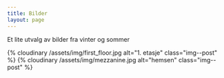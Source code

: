 ```yaml
---
title: Bilder
layout: page
---
```


Et lite utvalg av bilder fra vinter og sommer

{% cloudinary /assets/img/first_floor.jpg alt="1. etasje" class="img--post" %}
{% cloudinary /assets/img/mezzanine.jpg alt="hemsen" class="img--post" %}

<!-- https://www.publicalbum.org/blog/embedding-google-photos-albums -->

<script
  src="https://cdn.jsdelivr.net/npm/publicalbum@latest/dist/pa-embed-player.min.js"
  async
></script>
<div
  class="pa-embed-player"
  style="width: 100%; height: 480px; display: none"
  data-link="https://photos.app.goo.gl/i2uFSuWHk9T1fm538"
  data-title="Holmevann"
  data-description="Et utvalg bilder fra området rundt hytta, sommer som vinter"
>
  <img
    data-src="https://lh3.googleusercontent.com/pPidpWF7Ohs34_uKTgbkUuUNQfi665skQcnyxQLT7kezd3LsSqahZ3nukdI9v5W5Kqoi9uB-vbCLSkBCDaQJ6lCzNOW_Xxg9CvJ-Pko5r07FxuvtYJ1VTlXtjwW2W9o_cLwYVaqmzOE=w1920-h1080"
    src=""
    alt=""
  />
  <img
    data-src="https://lh3.googleusercontent.com/NxvzHoaVYESJPS6fekzh9CPu9-BFOaW3xoQrxHtej-LHdUUNUSfXD4R5IXYDSXvCbUoxU3_vYT86o49Keps5Hgmv__mAj0wWi80-aKEixwSraPipbun-sJf2q4ICRggTUjgcyyI6u0s=w1920-h1080"
    src=""
    alt=""
  />
  <img
    data-src="https://lh3.googleusercontent.com/ZQ8Z7U8c1AQrivbJM-Lks3bwY1v-edMdPBkTblHvWmlFgNaGPon4_JWxv8xR7Wf7MkDkIUWTTtpcmav9GvDUCl__g_HrVcQhdkA5wNSqhCMSSz_bUW6V0tsPxI7PFRSw5-VLlJxnup4=w1920-h1080"
    src=""
    alt=""
  />
  <img
    data-src="https://lh3.googleusercontent.com/yrRCCddcNZG9acKnOPOJxJSa6wjzArSpTIWov9RDugezssnBYuROcvIb0dB-yn39ft6I03Wx3P5QZF84Nqj5BVz-ZJGmxI4vUmGI_Si9LRe2oJ4AEkUggSRE6-FgeS_AfqE2D_UOVLY=w1920-h1080"
    src=""
    alt=""
  />
  <img
    data-src="https://lh3.googleusercontent.com/wKQmKgNJQgowsxeiOekmF-voaTluW9yQyuU052RETA9_AFgfIDZZykpaEE0bJeKWG0FaEf-hBaVx3FJcwD4girNXDLoy36LqinHf82ejrMd30N7VTmJm1Lt2DKAcW_qwHzUHfdjQ-FQ=w1920-h1080"
    src=""
    alt=""
  />
  <img
    data-src="https://lh3.googleusercontent.com/nMhB3SFeDxmqjZj9nXIKyuarx4ZkSdqFO-L9a4VqVNIDZp180WCgFxhXSYXpzUhIxxrXJSKwmconXDpiJXl9KBC4zlIL2u4FxrsmuQmPB8SsSoG4NzVqO3FyizqLJRMpnQxSQjZiFSA=w1920-h1080"
    src=""
    alt=""
  />
  <img
    data-src="https://lh3.googleusercontent.com/N5rgJJUZFBYa-79trYJWztPV4ezapnXbAvTpcckYHfevSfX65uAn19XGIz4VbO1iz-DwpC2p5xYKv3KS3k6I35WK8j0ClabrGZNV9wsPVEe6HQdZbQFhpCPxokAGS7fB4qv4ZJ-y54M=w1920-h1080"
    src=""
    alt=""
  />
  <img
    data-src="https://lh3.googleusercontent.com/UhWMyckRd27TWOCNAQm-6G1pBcwmdsh6W52v0481KXBf4q1RbvdpsXLspvCpvZho40b6FDlvoJhlbv4Y9o50o1D8BwXUPFYYfGQPITnvgPQbrtal2sRq3fh0EC6-uPp8VERc1W0FLV4=w1920-h1080"
    src=""
    alt=""
  />
  <img
    data-src="https://lh3.googleusercontent.com/bi7nfDzi_uB-fUjTEsrymeidPODyoeQE5UBx1Ky9T6RvJvCXwpXRK7NXq1qcZ3aeDyD3m3U7zWyOGmYWhqz3y4YQFCYBTuEuA84wg6GfnrwwCLjOvJVsQXE97dXthUhLbEkb5RKJh70=w1920-h1080"
    src=""
    alt=""
  />
  <img
    data-src="https://lh3.googleusercontent.com/a33_70xJ1o6XX1T4QskKYYWSyVDYZvkcpkZRtnlnc5PMYtw7gDrWFdVTZk_qRcBSVOLvtt60yokVsEQWo0dNweDSrnuJ4wMeZ-S_xPK0JsT43k2LnQJoj7o59crV1CReqYo7k8DLDEc=w1920-h1080"
    src=""
    alt=""
  />
  <img
    data-src="https://lh3.googleusercontent.com/1solDMD9UooXPZfe2UIYrsxnJApLNOQUXmX8hi2kFPYZrj-CTIx27lULe3yCDAKpK5RSjlCSrGP3ReHeecC7dy49lR7-l2sWvmA023KC1qscXLMNclqNmZr_qAvlynb4O6NEI_IFfFI=w1920-h1080"
    src=""
    alt=""
  />
  <img
    data-src="https://lh3.googleusercontent.com/ElzqU_pWSQeEB-5f_Nxcli8XqO3GmmlHwO2rY8fiAofmMRRuyRjapI48MFD1i6WOD65-ng6GaGOqdsbRvRTHdabnt4XnQMthc4SWFASi4K1l--q7NIHMTwhI4tk0Mu4yh_BuqCwcod8=w1920-h1080"
    src=""
    alt=""
  />
  <img
    data-src="https://lh3.googleusercontent.com/5z-0V7vmxJv5tz5Fih0VJp79sJkJy8xXpRUWpVXLtXD6o5dy2zMRzPgta6eqXhpgHkyjbSkTxpLB-51EY3jijANj-AWJcI4jQKIsHub2u4WDBmsG-G5_tYRyXYBY8ZPtW0KaP5fsKh4=w1920-h1080"
    src=""
    alt=""
  />
  <img
    data-src="https://lh3.googleusercontent.com/-O3N6lu3t8QEFsqmEhVQrgp1KRCc-6enfpNqH6z30uImEvvmzaWbChDDuwTcAkHcSoK2pka0SoG_Hi1KFIFW8SJHOC2Eu45J16bUERjOspL1JhRunHkY-pIiWz3UfXix4ruOT6ehnAU=w1920-h1080"
    src=""
    alt=""
  />
  <img
    data-src="https://lh3.googleusercontent.com/l-GOjBvM_xSNzeh3AZDhuE9bZop6qKnMoPUswxcFK17ntNUVDN2N0VFOm4C8kVBSTOfWg0xPc_l6vUwZowESBV7uQdLdw8QlcKkayHXcoihxLw3dXr7yCmMIj6dxrT9Tc8VD7dZq5jQ=w1920-h1080"
    src=""
    alt=""
  />
  <img
    data-src="https://lh3.googleusercontent.com/niiyUB6rVuCeHDeftFtrjaF28qcs9GYKAKFo9zVvapJEDhjpAzAqXqDYRfP5mp8XGVLxk85SY8nzuCSa6ieYZ1dn5dTUnN9tTgpF3YguHtV_L1WQ-Qrc-cvnr3v7Kshwaw8TI0a3Tvo=w1920-h1080"
    src=""
    alt=""
  />
  <img
    data-src="https://lh3.googleusercontent.com/w9HcgTMjv9YT4MHhTepPUBYA9EdEpRCMExVm5bpgN-GDapRaD0dZusqJqCUkC7yRMrT-bu-U27w2QsObQv1EQTA392SK503ENjxcyuy_pJPNRpdTE4ap3Umn27IaFh3KSt2wR9YscYc=w1920-h1080"
    src=""
    alt=""
  />
  <img
    data-src="https://lh3.googleusercontent.com/2UEme-4kqpg5h3EtaWVo8Jgx2alr-32qJ1RG7w8vxD857WaXXr9-hvbM34-m0YdrfeP_G50esU3y9SOBqMEstBZqQPvkr5_oipuyl5umKwehZiQBaRnTwfD1JI-LSn08grWBXgcr_N4=w1920-h1080"
    src=""
    alt=""
  />
  <img
    data-src="https://lh3.googleusercontent.com/yEzS0oODo1ugEE4dfAaLA6RWYVAvRbHv7J7rJ9iSivqMkyJoGRwsiyKHvETwWTXtyAGtvLFDIP0PdfL7pYBui-JlTqMYAKRMzv937bGGvHC1X9dhU9KdDEFiy9v_shzCfVljjrXZG40=w1920-h1080"
    src=""
    alt=""
  />
  <img
    data-src="https://lh3.googleusercontent.com/TEJlXzQf45D2LIFxVNvtqpkho8-tDSEBkutE_1SD4tqdEqw4ryLev-OnOh1HcuGWQd4jFzPqRc72iRKVVgt2VupLRpfi0EdL7uxjmlWRMJoH6rK8CGqV7_aMdivFOAktixEY46wEAqI=w1920-h1080"
    src=""
    alt=""
  />
  <img
    data-src="https://lh3.googleusercontent.com/j5zNalDCD6XFw-dP3kRxulBRCMZO6bqaXmeXPMdUogy2oxMHKGkWiGTRa1_QZ0EkcZ4E5dQD5nrEsbVsvODkIp_1ryS42P6WWB40FfuYHFmzOsBi6TbQjj_UwD3iVnBrhncX9oBQ8IA=w1920-h1080"
    src=""
    alt=""
  />
  <img
    data-src="https://lh3.googleusercontent.com/xk-s31NhzjV09Y5RAaum3yEWZs3hCOupubLS-u95QwHZK3CVBjPetdEpOThQggF1ytl8lokYvox-tWaOSTsbK-KzAiwHRuDe0DNsBS12VL2RVXILxcnl0-JTvu1kjtpvICF5YPVe-kc=w1920-h1080"
    src=""
    alt=""
  />
</div>

